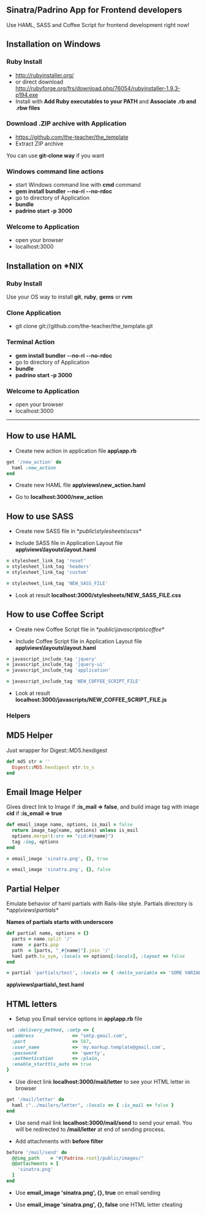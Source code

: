 ## Sinatra/Padrino App for Frontend developers

Use HAML, SASS and Coffee Script for frontend development right now!

## Installation on Windows

### Ruby Install

- http://rubyinstaller.org/
- or direct download http://rubyforge.org/frs/download.php/76054/rubyinstaller-1.9.3-p194.exe
- Install with **Add Ruby executables to your PATH** and **Associate .rb and .rbw files**

### Download .ZIP archive with Application

- https://github.com/the-teacher/the_template
- Extract ZIP archive

You can use **git-clone way** if you want

### Windows command line actions

- start Windows command line with **cmd** command
- **gem install bundler --no-ri --no-rdoc**
- go to directory of Application
- **bundle**
- **padrino start -p 3000**

### Welcome to Application

- open your browser
- localhost:3000

## Installation on *NIX

### Ruby Install

Use your OS way to install **git**, **ruby**, **gems** or **rvm**

### Clone Application

- git clone git://github.com/the-teacher/the_template.git

### Terminal Action

- **gem install bundler --no-ri --no-rdoc**
- go to directory of Application
- **bundle**
- **padrino start -p 3000**

### Welcome to Application

- open your browser
- localhost:3000

---


## How to use HAML

- Create new action in application file **app\app.rb**

```ruby
get '/new_action' do
  haml :new_action
end
```

- Create new HAML file  **app\views\new_action.haml**

- Go to **localhost:3000/new_action**

## How to use SASS

- Create new SASS file in **public\stylesheets\scss\**

- Include SASS file in Application Layout file **app\views\layouts\layout.haml**

```ruby
= stylesheet_link_tag 'reset'
= stylesheet_link_tag 'headers'
= stylesheet_link_tag 'custom'

= stylesheet_link_tag 'NEW_SASS_FILE'
```

- Look at result **localhost:3000/stylesheets/NEW_SASS_FILE.css**

## How to use Coffee Script

- Create new Coffee Script file in **public\javascripts\coffee\**

- Include Coffee Script file in Application Layout file **app\views\layouts\layout.haml**

```ruby
= javascript_include_tag 'jquery'
= javascript_include_tag 'jquery-ui'
= javascript_include_tag 'application'

= javascript_include_tag 'NEW_COFFEE_SCRIPT_FILE'
```

- Look at result **localhost:3000/javascripts/NEW_COFFEE_SCRIPT_FILE.js**

### Helpers

## MD5 Helper

Just wrapper for Digest::MD5.hexdigest

```ruby
def md5 str = ''
  Digest::MD5.hexdigest str.to_s
end
```

## Email Image Helper

Gives direct link to Image if **:is_mail => false**, and build image tag with image **cid** if **:is_email => true**

```ruby
def email_image name, options, is_mail = false
  return image_tag(name, options) unless is_mail
  options.merge!(:src => "cid:#{name}")
  tag :img, options
end
```

```ruby
= email_image 'sinatra.png', {}, true
```

```ruby
= email_image 'sinatra.png', {}, false
```

## Partial Helper

Emulate behavior of haml partials with Rails-like style.
Partials directory is **app\views\partials\**

**Names of partials starts with underscore**

```ruby
def partial name, options = {}
  parts = name.split '/'
  name  = parts.pop
  path  = [parts, "_#{name}"].join '/'
  haml path.to_sym, :locals => options[:locals], :layout => false
end
```

```ruby
= partial 'partials/test', :locals => { :hello_variable => 'SOME VARIABLE FOR PARTIAL' }
```

**app\views\partials\\_test.haml**

## HTML letters

- Setup you Email service options in **app\app.rb** file

```ruby
set :delivery_method, :smtp => { 
  :address              => "smtp.gmail.com",
  :port                 => 587,
  :user_name            => 'my.markup.template@gmail.com',
  :password             => 'qwerty',
  :authentication       => :plain,
  :enable_starttls_auto => true  
}
```

- Use direct link **localhost:3000/mail/letter** to see your HTML letter in browser

```ruby
get '/mail/letter' do
  haml :"../mailers/letter", :locals => { :is_mail => false }
end
```

- Use send mail link **localhost:3000/mail/send** to send your email. You will be redirected to **/mail/letter** at end of sending process.

- Add attachments with **before filter**

```ruby
before '/mail/send' do
  @@img_path    = "#{Padrino.root}/public/images/"
  @@attachments = [
    'sinatra.png'
  ]
end
```

- Use **email_image 'sinatra.png', {}, true** on email sending

- Use **email_image 'sinatra.png', {}, false** one HTML letter cteating
